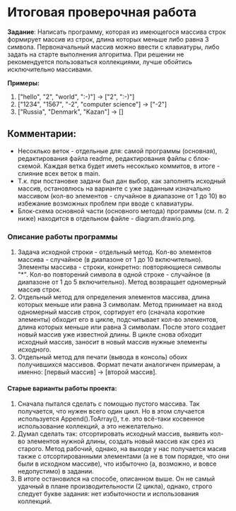 # Итоговая проверочная работа

**Задание**: Написать программу, которая из имеющегося массива строк формирует массив из строк, длина которых меньше либо равна 3 символа. Первоначальный массив можно ввести с клавиатуры, либо задать на старте выполнения алгоритма. При решении не рекомендуется пользоваться коллекциями, лучше обойтись исключительно массивами.

**Примеры:**
1. ["hello", "2", "world", ":-)"] -> ["2", ":-)"]
2. ["1234", "1567", "-2", "computer science"] -> ["-2"]
3. ["Russia", "Denmark", "Kazan"] -> []

## Комментарии:

* Несоклько веток - отдельные для: самой программы (основная), редактирования файла readme, редактирования файлы с блок-схемой. Каждая ветка будет иметь несоклько коммитов, в итоге - слияние всех веток в main.
* Т.к. при постановке задачи был дан выбор, как заполнять исходный массив, остановлюсь на варианте с уже заданным изначально массивом (кол-во элементов - случайное в диапазоне от 1 до 10) во избежание возможных проблем при вводе с клавиатуры.
* Блок-схема основной части (основного метода) программы (см. п. 2 ниже) находится в отдельном файле - diagram.drawio.png.

### Описание работы программы
1. Задача исходной строки - отдельный метод. Кол-во элементов массива - случайное (в диапазоне от 1 до 10 включительно). Элементы массива - строки, конкретно: повторяющиеся символы "*". Кол-во повторений символа в одной строке - случайное (в диапазоне от 1 до 5 включительно). Метод возвращает одномерный массив строк.
2. Отдельный метод для определения элементов массива, длина которых меньше или равна 3 символам. Метод принимает на вход одномерный массив строк, сортирует его (сначала короткие элементы) обходит его в цикле, подсчитывает кол-во элементов, длина которых меньше или равна 3 символам. После этого создает новый массив уже известной длины. В цикле снова обходит исходный массив, заносит в новый массив нужные элементы исходного.
3. Отдельный метод для печати (вывода в консоль) обоих получившихся массивов. Формат печати аналогичен примерам, а именно: [первый массив] -> [второй массив].


#### Старые варианты работы проекта:
1. Сначала пытался сделать с помощью пустого массива. Так получается, что нужен всего один цикл. Но в этом случается используется Append().ToArray(), т.е. это всё-таки косвенное использование коллекций, а это нежелательно.
2. Думал сделать так: отсортировать исходный массив, выявить кол-во элементов нужной длины, создать новый массив как срез из старого. Метод рабочий, однако, на выходе у нас получается масив также с отсортированными элементами (а не в том порядке, что они были в исходном массиве), что избыточно (а, возможно, и вовсе недопустимо) в задании.
3. В итоге остановился на способе, описанном выше. Он не самый удачный в плане производительности (2 цикла), однако, строго следует букве задания: нет избыточности и использования коллекций.